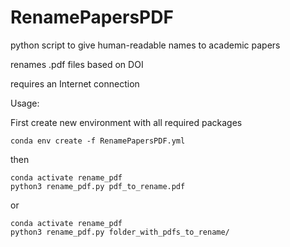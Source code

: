 # RenamePapersPDF

python script to give human-readable names to academic papers

renames .pdf files based on DOI

requires an Internet connection

Usage:

First create new environment with all required packages
```
conda env create -f RenamePapersPDF.yml
```
then

```
conda activate rename_pdf
python3 rename_pdf.py pdf_to_rename.pdf
```
or
```
conda activate rename_pdf
python3 rename_pdf.py folder_with_pdfs_to_rename/
```
